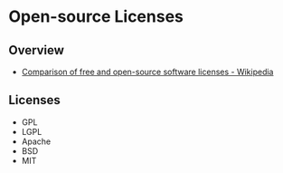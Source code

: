 # Open-source Licenses


## Overview

- [Comparison of free and open-source software licenses - Wikipedia](https://en.wikipedia.org/wiki/Comparison_of_free_and_open-source_software_licenses)


## Licenses

- GPL
- LGPL
- Apache
- BSD
- MIT

